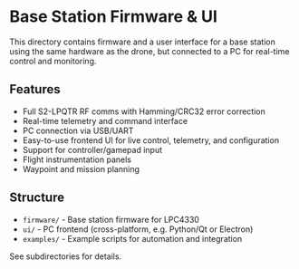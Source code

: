 # Base Station Firmware & UI

This directory contains firmware and a user interface for a base station using the same hardware as the drone, but connected to a PC for real-time control and monitoring.

## Features
- Full S2-LPQTR RF comms with Hamming/CRC32 error correction
- Real-time telemetry and command interface
- PC connection via USB/UART
- Easy-to-use frontend UI for live control, telemetry, and configuration
- Support for controller/gamepad input
- Flight instrumentation panels
- Waypoint and mission planning

## Structure
- `firmware/` - Base station firmware for LPC4330
- `ui/` - PC frontend (cross-platform, e.g. Python/Qt or Electron)
- `examples/` - Example scripts for automation and integration

See subdirectories for details.
